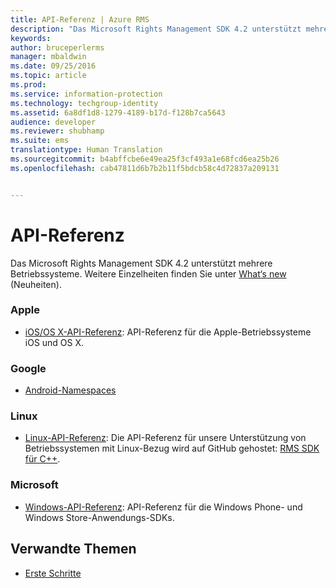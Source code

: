 ```yaml
---
title: API-Referenz | Azure RMS
description: "Das Microsoft Rights Management SDK 4.2 unterstützt mehrere Betriebssysteme: Android, iOS, OS X, Linux, Windows Phone und Windows Store."
keywords: 
author: bruceperlerms
manager: mbaldwin
ms.date: 09/25/2016
ms.topic: article
ms.prod: 
ms.service: information-protection
ms.technology: techgroup-identity
ms.assetid: 6a8df1d8-1279-4189-b17d-f128b7ca5643
audience: developer
ms.reviewer: shubhamp
ms.suite: ems
translationtype: Human Translation
ms.sourcegitcommit: b4abffcbe6e49ea25f3cf493a1e68fcd6ea25b26
ms.openlocfilehash: cab47811d6b7b2b11f5bdcb58c4d72837a209131


---
```


# API-Referenz

Das Microsoft Rights Management SDK 4.2 unterstützt mehrere Betriebssysteme. Weitere Einzelheiten finden Sie unter [What‘s new](release-notes.md) (Neuheiten).

### Apple
- [iOS/OS X-API-Referenz](/information-protection/sdk/4.2/api/iOS/iOS): API-Referenz für die Apple-Betriebssysteme iOS und OS X.

### Google
- [Android-Namespaces](android-namespaces.md)

### Linux
- [Linux-API-Referenz](linux-c-api-reference.md): Die API-Referenz für unsere Unterstützung von Betriebssystemen mit Linux-Bezug wird auf GitHub gehostet: [RMS SDK für C++](http://azuread.github.io/rms-sdk-for-cpp/annotated.html).

### Microsoft
- [Windows-API-Referenz](/information-protection/sdk/4.2/api/winrt/Microsoft.RightsManagement): API-Referenz für die Windows Phone- und Windows Store-Anwendungs-SDKs.

## Verwandte Themen

* [Erste Schritte](get-started.md)
 

 



<!--HONumber=Sep16_HO5-->


